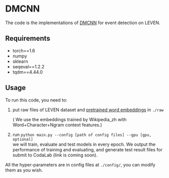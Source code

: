 # DMCNN
The code is the implementations of [DMCNN](https://www.aclweb.org/anthology/P15-1017/) for event detection on LEVEN. 

## Requirements

+ torch==1.6
+ numpy
+ sklearn
+ seqeval==1.2.2
+ tqdm==4.44.0

## Usage

To run this code, you need to:
1. put raw files of LEVEN dataset and [pretrained word embeddings](https://github.com/Embedding/Chinese-Word-Vectors) in `./raw`
   
   ( We use the embeddings trained by Wikipedia_zh with Word+Character+Ngram context features.)
2. run ```python main.py --config [path of config files] --gpu [gpu, optional]```  
we will train, evaluate and test models in every epoch. We output the performance of training and evaluating, and generate test result files for submit to CodaLab  (link is coming soon).

All the hyper-parameters are in config files at `./config/`, you can modify them as you wish.
